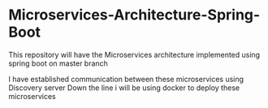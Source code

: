 # Microservices-Architecture-Spring-Boot
This repository will have the Microservices architecture implemented using spring boot on master branch

I have established communication between these microservices using Discovery server
Down the line i will be using docker to deploy these microservices
